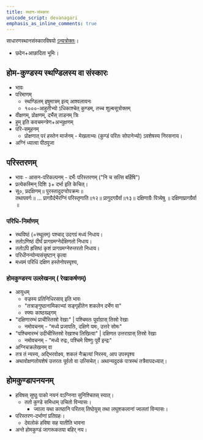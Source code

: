 ```yaml
---
title: स्थान-संस्कारः
unicode_script: devanagari
emphasis_as_inline_comments: true
---
```


साधारणस्थानसंस्कारविषयो [ऽन्यत्रोक्तः](../../angAni/sthalam.md)।

- छदेन+आछादिता भूमिः।

## होम-कुण्डस्य स्थण्डिलस्य वा संस्कारः

- भावः
- परिमाणम्
  -  स्थण्डिलम् इषुमात्रम् इत्य् आश्वलायनः
  - १०००-आहुतीभ्यो ऽधिकाश्चेत् कुण्डम्, तच्च शुल्बसूत्रोक्तम्
- वीक्षणम्, प्रोक्षणम्, दर्भैस् ताडनम् त्रिः
- हुम् इति कवचमन्त्रेण+अभ्युक्षणम्
- परि-समूहनम्
  - प्रोक्षणात् परं हस्तेन मार्जनम् - मेखलाभ्यः (कुण्डं परितः सोपानेभ्यो) ऽवशेषस्य निरसनाय।
- अग्निं ध्यात्वा पीठपूजा

## परिस्तरणम्
- भावः - आसन-परिकल्पनम् - दर्भैः परिस्तरणम् ("नि च सत्सि बर्हिषि")
- प्रत्येकस्मिन् दिशि ३+ दर्भा इति केचित्।
- सू०, प्रदक्षिणम्॥ पुरस्तादुदग्वोपक्रमः॥   
तथापवर्गः॥ … प्रागग्रैर्दभैरग्निं परिस्तृणाति॥१२॥ प्रागुदगग्रैर्वा॥१३॥ दक्षिणाग्रैः पित्र्येषु ॥ दक्षिणाप्रागग्रैर्वा ॥


### परिधि-निर्माणम्

- स्थविष्ठं (=स्थूलम्) पश्चा‌द् उदगग्रं मध्यं निधाय।
- ततोऽणिष्ठं दीर्घं प्रागग्रमग्नेर्दक्षिणतो निधाय।
- ततोऽपि ह्रसिष्ठं कृशं प्रागग्रमग्नेरुत्तरतो निधाय।
- परिधीनन्योन्यसंसृष्टान् कृत्वा
- मध्यमं परिधिं दक्षिण हस्तेनोपस्पृश्य,

### होमकुण्डस्य उल्लेखनम् ( रेखाकर्षणम्)

- आयुधम्
  - वज्रस्य प्रतिनिधिरसाव् इति भावः
  - "तत्राङ्गुष्ठानामिकाभ्यां सङ्गृहीतेन शकलेन दर्भेण वा"
  - स्फ्यः काष्ठख्ड्गम्
- "दक्षिणारम्भं प्राचीस्तिस्रो रेखाः" | पश्चिमतः पूर्वाग्रास् तिस्रो रेखाः
  - नमोवचनम् - "मध्ये प्रजापतिः, दक्षिणे यमः, उत्तरे सोमः"
- "पश्चिमारम्भं उदीचीस्तिस्रो रेखाश्च लिखित्वा" | दक्षिणत उत्तराग्रास् तिस्रो रेखाः
  - नमोवचनम् - "मध्ये रुद्रः, पश्चिमे विष्णुः पूर्वे इन्द्रः"
- अग्निचक्रलेखनम् वा
- तत्र तं न्यस्य, अद्भिरवोक्ष्य, शकलं नैऋत्यां निरस्य, आप उपस्पृश्य
- अथावोक्षणतोयशेषं उत्तरतः पूर्वतो वा उत्सिचेत्। अथान्यदुदकं पात्रस्थं तत्रैवापदध्यात्।

## होमकुण्डापनयनम्
- हविषस् सुष्ठु पाको नयनं वऽग्निनाा सुनिश्चितस् स्यात्।
  - ततो कुण्डे समिधाम् उचितो विन्यासः।
    - ज्वाला यथा काष्ठानि परितस् तिष्ठेयुस् तथा लघुशकलानां ज्वलतां विन्यासः।
- परिस्तरण-दर्भाणां प्रतिग्रहः।
  - देवलोकं हविषा सह यातीति भावना
- अन्ते होमकुण्डं जागरूकतया बहिर् नय।

